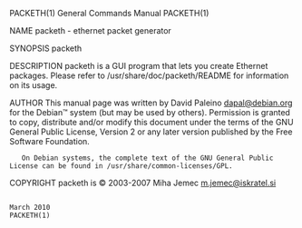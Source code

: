 PACKETH(1)                                                                        General Commands Manual                                                                       PACKETH(1)

NAME
       packeth - ethernet packet generator

SYNOPSIS
       packeth

DESCRIPTION
       packeth is a GUI program that lets you create Ethernet packages. Please refer to /usr/share/doc/packeth/README for information on its usage.

AUTHOR
       This  manual page was written by David Paleino <dapal@debian.org> for the Debian™ system (but may be used by others).  Permission is granted to copy, distribute and/or modify this
       document under the terms of the GNU General Public License, Version 2 or any later version published by the Free Software Foundation.

       On Debian systems, the complete text of the GNU General Public License can be found in /usr/share/common-licenses/GPL.

COPYRIGHT
       packeth is © 2003-2007 Miha Jemec <m.jemec@iskratel.si>

                                                                                        March 2010                                                                              PACKETH(1)
